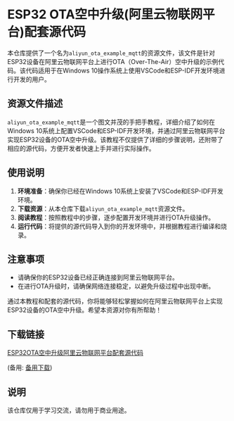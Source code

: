 # ESP32 OTA空中升级(阿里云物联网平台)配套源代码

本仓库提供了一个名为`aliyun_ota_example_mqtt`的资源文件，该文件是针对ESP32设备在阿里云物联网平台上进行OTA（Over-The-Air）空中升级的示例代码。该代码适用于在Windows 10操作系统上使用VSCode和ESP-IDF开发环境进行开发的用户。

## 资源文件描述

`aliyun_ota_example_mqtt`是一个图文并茂的手把手教程，详细介绍了如何在Windows 10系统上配置VSCode和ESP-IDF开发环境，并通过阿里云物联网平台实现ESP32设备的OTA空中升级。该教程不仅提供了详细的步骤说明，还附带了相应的源代码，方便开发者快速上手并进行实际操作。

## 使用说明

1. **环境准备**：确保你已经在Windows 10系统上安装了VSCode和ESP-IDF开发环境。
2. **下载资源**：从本仓库下载`aliyun_ota_example_mqtt`资源文件。
3. **阅读教程**：按照教程中的步骤，逐步配置开发环境并进行OTA升级操作。
4. **运行代码**：将提供的源代码导入到你的开发环境中，并根据教程进行编译和烧录。

## 注意事项

- 请确保你的ESP32设备已经正确连接到阿里云物联网平台。
- 在进行OTA升级时，请确保网络连接稳定，以避免升级过程中出现中断。

通过本教程和配套的源代码，你将能够轻松掌握如何在阿里云物联网平台上实现ESP32设备的OTA空中升级。希望本资源对你有所帮助！

## 下载链接
[ESP32OTA空中升级阿里云物联网平台配套源代码](https://pan.quark.cn/s/f83433b1c2a4) 

(备用: [备用下载](https://pan.baidu.com/s/1jLIf-aOzDMMKQDBT7I_LQA?pwd=1234))

## 说明

该仓库仅用于学习交流，请勿用于商业用途。
